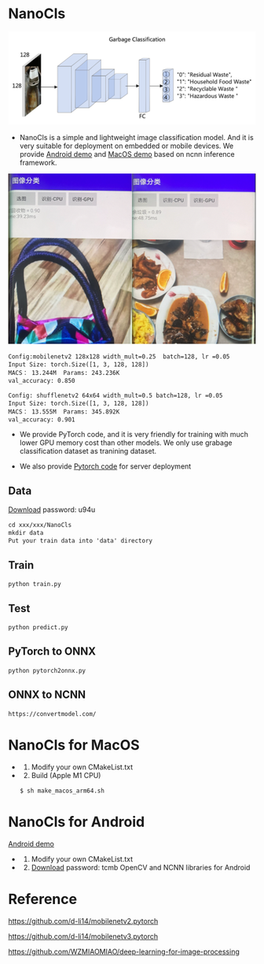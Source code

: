 # NanoCls 
![image](./image/garbage_classification.png)

- NanoCls is a simple and lightweight image classification model. And it is very suitable for deployment on embedded or mobile devices. We provide [Android demo](./ncnn_android_nanocls) and [MacOS demo](./ncnn_macos_nanocls) based on ncnn inference framework. 

![image](./image/demo.png)

```
Config:mobilenetv2 128x128 width_mult=0.25  batch=128, lr =0.05 
Input Size: torch.Size([1, 3, 128, 128])
MACS： 13.244M  Params: 243.236K
val_accuracy: 0.850 
```

```
Config: shufflenetv2 64x64 width_mult=0.5 batch=128, lr =0.05 
Input Size: torch.Size([1, 3, 128, 128]) 
MACS： 13.555M  Params: 345.892K 
val_accuracy: 0.901 
```
- We provide PyTorch code, and it is very friendly for training with much lower GPU memory cost than other models. We only use grabage classification dataset as tranining dataset.

- We also provide [Pytorch code](https://github.com/HonglinChu/Garbage_Classification) for server deployment

## Data 
[Download](https://pan.baidu.com/s/1a8ToIZqyW9Qo0KeiKaQkLQ) password: u94u
```
cd xxx/xxx/NanoCls
mkdir data
Put your train data into 'data' directory
```
## Train

```
python train.py 
```

## Test

```
python predict.py 
```

## PyTorch to ONNX
```
python pytorch2onnx.py
```
## ONNX to NCNN
```
https://convertmodel.com/
```
# NanoCls for MacOS 

- 1. Modify your own CMakeList.txt

- 2. Build (Apple M1 CPU) 

    ```
    $ sh make_macos_arm64.sh 
    ```

# NanoCls for Android

[Android demo](https://www.bilibili.com/video/bv1t94y1o7qt)

- 1. Modify your own CMakeList.txt

- 2. [Download](https://pan.baidu.com/s/1t3HJz1qulqbeL96kNdMGrw) password: tcmb OpenCV and NCNN libraries for Android 

# Reference 

https://github.com/d-li14/mobilenetv2.pytorch

https://github.com/d-li14/mobilenetv3.pytorch

https://github.com/WZMIAOMIAO/deep-learning-for-image-processing
